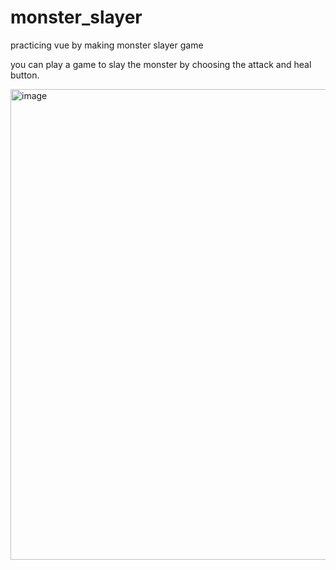 # monster_slayer
practicing vue by making monster slayer game

you can play a game to slay the monster by choosing the attack and heal button.

<img width="753" alt="image" src="https://user-images.githubusercontent.com/99739613/192144827-027e9804-2f16-4111-a9b9-aae9bf74d038.png">
